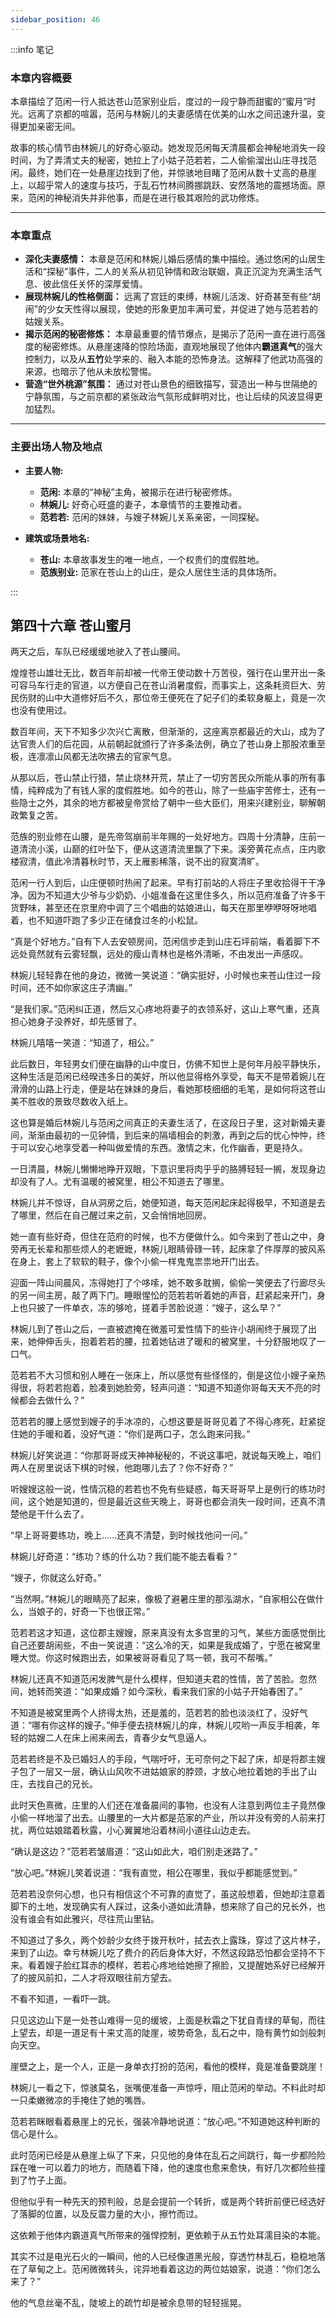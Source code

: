 ```yaml
---
sidebar_position: 46
---
```


:::info 笔记

### 本章内容概要

本章描绘了范闲一行人抵达苍山范家别业后，度过的一段宁静而甜蜜的“蜜月”时光。远离了京都的喧嚣，范闲与林婉儿的夫妻感情在优美的山水之间迅速升温，变得更加亲密无间。

故事的核心情节由林婉儿的好奇心驱动。她发现范闲每天清晨都会神秘地消失一段时间，为了弄清丈夫的秘密，她拉上了小姑子范若若，二人偷偷溜出山庄寻找范闲。最终，她们在一处悬崖边找到了他，并惊骇地目睹了范闲从数十丈高的悬崖上，以超乎常人的速度与技巧，于乱石竹林间腾挪跳跃、安然落地的震撼场面。原来，范闲的神秘消失并非他事，而是在进行极其艰险的武功修炼。

---

### 本章重点

* **深化夫妻感情：** 本章是范闲和林婉儿婚后感情的集中描绘。通过悠闲的山居生活和“探秘”事件，二人的关系从初见钟情和政治联姻，真正沉淀为充满生活气息、彼此信任关怀的深厚爱情。
* **展现林婉儿的性格侧面：** 远离了宫廷的束缚，林婉儿活泼、好奇甚至有些“胡闹”的少女天性得以展现，使她的形象更加丰满可爱，并促进了她与范若若的姑嫂关系。
* **揭示范闲的秘密修炼：** 本章最重要的情节爆点，是揭示了范闲一直在进行高强度的秘密修炼。从悬崖速降的惊险场面，直观地展现了他体内**霸道真气**的强大控制力，以及从**五竹**处学来的、融入本能的恐怖身法。这解释了他武功高强的来源，也暗示了他从未放松警惕。
* **营造“世外桃源”氛围：** 通过对苍山景色的细致描写，营造出一种与世隔绝的宁静氛围，与之前京都的紧张政治气氛形成鲜明对比，也让后续的风波显得更加猛烈。

---

### 主要出场人物及地点

* **主要人物:**
    * **范闲:** 本章的“神秘”主角，被揭示在进行秘密修炼。
    * **林婉儿:** 好奇心旺盛的妻子，本章情节的主要推动者。
    * **范若若:** 范闲的妹妹，与嫂子林婉儿关系亲密，一同探秘。

* **建筑或场景地名:**
    * **苍山:** 本章故事发生的唯一地点，一个权贵们的度假胜地。
    * **范族别业:** 范家在苍山上的山庄，是众人居住生活的具体场所。

:::

## 第四十六章 **苍山蜜月**

两天之后，车队已经缓缓地驶入了苍山腰间。

煌煌苍山雄壮无比，数百年前却被一代帝王使动数十万苦役，强行在山里开出一条可容马车行走的官道，以方便自己在苍山消暑度假，而事实上，这条耗资巨大、劳民伤财的山中大道修好后不久，那位帝王便死在了妃子们的柔软身躯上，竟是一次也没有使用过。

数百年间，天下不知多少次兴亡离散，但渐渐的，这座离京都最近的大山，成为了达官贵人们的后花园，从前朝起就颁行了许多条法例，确立了苍山身上那股浓重至极，连凛凛山风都无法吹拂去的官家气息。

从那以后，苍山禁止行猎，禁止烧林开荒，禁止了一切穷苦民众所能从事的所有事情，纯粹成为了有钱人家的度假胜地。如今的苍山，除了一些庙宇苦修士，还有一些隐士之外，其余的地方都被皇帝赏给了朝中一些大臣们，用来兴建别业，聊解朝政繁复之苦。

范族的别业修在山腰，是先帝驾崩前半年赐的一处好地方。四周十分清静，庄前一道清流小溪，山巅的红叶坠下，便从这道清流里飘了下来。溪旁黄花点点，庄内歌楼寂清，值此冷清暮秋时节，天上雁影稀落，说不出的寂寞清旷。

范闲一行人到后，山庄便顿时热闹了起来。早有打前站的人将庄子里收拾得干干净净。因为不知道大少爷与少奶奶、小姐准备在这里住多久，所以范府准备了许多干货野味，甚至还在京里府中调了三个唱曲的姑娘进山，每天在那里咿咿呀呀地唱着，也不知道吓跑了多少正在储食过冬的小松鼠。

“真是个好地方。”自有下人去安顿房间，范闲信步走到山庄石坪前端，看着脚下不远处竟然就有云雾轻飘，远处的瘦山青林也是格外清晰，不由发出一声感叹。

林婉儿轻轻靠在他的身边，微微一笑说道：“确实挺好，小时候也来苍山住过一段时间，还不如你家这庄子清幽。”

“是我们家。”范闲纠正道，然后又心疼地将妻子的衣领系好，这山上寒气重，还真担心她身子没养好，却先感冒了。

林婉儿嘻嘻一笑道：“知道了，相公。”

此后数日，年轻男女们便在幽静的山中度日，仿佛不知世上是何年月般平静快乐，这种生活是范闲已经暌违多日的美好，所以他显得格外享受，每天不是带着婉儿在滑滑的山路上行走，便是站在妹妹的身后，看她那枝细细的毛笔，是如何将这苍山美不胜收的景致尽数收入纸上。

这也算是婚后林婉儿与范闲之间真正的夫妻生活了，在这段日子里，这对新婚夫妻间，渐渐由最初的一见钟情，到后来的隔墙相会的刺激，再到之后的忧心忡忡，终于可以安心地享受着一种叫做爱情的东西。激情之末，化作幽香，更是持久。

一日清晨，林婉儿懒懒地睁开双眼，下意识里将肉乎乎的胳膊轻轻一搁，发现身边却没有了人。尤有温暖的被窝里，相公不知道去了哪里。

林婉儿并不惊讶，自从洞房之后，她便知道，每天范闲起床起得极早，不知道是去了哪里，然后在自己醒过来之前，又会悄悄地回房。

她一直有些好奇，但住在范府的时候，也不方便做什么。如今来到了苍山之中，身旁再无长辈和那些烦人的老嬷嬷，林婉儿眼睛骨碌一转，起床拿了件厚厚的披风系在身上，套上了软软的鞋子，像个小偷一样鬼鬼祟祟地开门出去。

迎面一阵山间晨风，冻得她打了个哆嗦，她不敢多耽搁，偷偷一笑便去了行廊尽头的另一间主房，敲了两下门。睡眼惺忪的范若若听着她的声音，赶紧起来开门，身上也只披了一件单衣，冻的够呛，搓着手苦脸说道：“嫂子，这么早？”

林婉儿到了苍山之后，一直被遮掩在微羞可爱性情下的些许小胡闹终于展现了出来，她伸伸舌头，抱着若若的腰，拉着她钻进了暖和的被窝里，十分舒服地叹了一口气。

范若若不大习惯和别人睡在一张床上，所以感觉有些怪怪的，倒是这位小嫂子亲热得很，将若若抱着，脸凑到她脸旁，轻声问道：“知道不知道你哥每天天不亮的时候都会去做什么？”

范若若的腰上感觉到嫂子的手冰凉的，心想这要是哥哥见着了不得心疼死，赶紧捉住她的手暖和着，没好气道：“你们是两口子，怎么跑来问我。”

林婉儿好笑说道：“你那哥哥成天神神秘秘的，不说这事吧，就说每天晚上，咱们两人在房里说话下棋的时候，他跑哪儿去了？你不好奇？”

听嫂嫂这般一说，性情沉稳的若若也不免有些疑惑，每天哥哥早上是例行的练功时间，这个她是知道的，但是最近这些天晚上，哥哥也都会消失一段时间，还真不清楚他是干什么去了。

“早上哥哥要练功，晚上……还真不清楚，到时候找他问一问。”

林婉儿好奇道：“练功？练的什么功？我们能不能去看看？”

“嫂子，你就这么好奇。”

“当然啊。”林婉儿的眼睛亮了起来，像极了避暑庄里的那泓湖水，“自家相公在做什么，当娘子的，好奇一下也很正常。”

范若若这才知道，这位郡主嫂嫂，原来真没有太多宫里的习气，某些方面感觉倒比自己还要胡闹些，不由一笑说道：“这么冷的天，如果是我成婚了，宁愿在被窝里睡大觉。你这时候跑出去，如果被哥哥看见了骂一顿，我可不帮嘴。”

林婉儿还真不知道范闲发脾气是什么模样，但知道夫君的性情，苦了苦脸。忽然间，她转而笑道：“如果成婚？如今深秋，看来我们家的小姑子开始春困了。”

不知道是被窝里两个人挤得太热，还是羞的，范若若的脸也淡淡红了，没好气道：“哪有你这样的嫂子。”伸手便去挠林婉儿的痒，林婉儿哎哟一声反手相袭，年轻的姑嫂二人在床上闹来闹去，青春少女气息逼人。

范若若终是不及已婚妇人的手段，气喘吁吁，无可奈何之下起了床，却是将郡主嫂子包了一层又一层，确认山风吹不进姑娘家的脖颈，才放心地拉着她的手出了山庄，去找自己的兄长。

此时天色熹微，庄里的人们还在准备晨间的事物，也没有人注意到两位主子竟然像小偷一样地溜了出去。山腰里的一大片都是范家的产业，所以并没有旁的人前来打扰，两位姑娘踏着秋露，小心翼翼地沿着林间小道往山边走去。

“确认是这边？”范若若皱眉道：“这山如此大，咱们别走迷路了。”

“放心吧。”林婉儿笑着说道：“我有直觉，相公在哪里，我似乎都能感觉到。”

范若若没奈何心想，也只有相信这个不可靠的直觉了，虽这般想着，但她却注意着脚下的土地，发现确实有人踩过，这条小道如此清静，想来除了自己的兄长外，也没有谁会有如此雅兴，尽往荒山里钻。

不知道过了多久，两个妙龄少女终于拨开秋叶，拭去衣上露珠，穿过了这片林子，来到了山边。幸亏林婉儿吃了费介的药后身体大好，不然这段路恐怕都会坚持不下来。看着嫂子脸红耳赤的模样，若若心疼地给她擦了擦脸，又提醒她系好已经解开了的披风前扣，二人才将双眼往前方望去。

不看不知道，一看吓一跳。

只见这边山下是一处苍山难得一见的缓坡，上面是秋霜之下犹自青绿的草甸，而往上望去，却是一道足有十来丈高的陡崖，坡势奇急，乱石之中，隐有黄竹如剑般刺向天空。

崖壁之上，是一个人，正是一身单衣打扮的范闲，看他的模样，竟是准备要跳崖！

林婉儿一看之下，惊骇莫名，张嘴便准备一声惊呼，阻止范闲的举动。不料此时却一只柔嫩微凉的手掩住了她的嘴唇。

范若若眯眼看着悬崖上的兄长，强装冷静地说道：“放心吧。”不知道她这种判断的信心是什么。

此时范闲已经是从悬崖上纵了下来，只见他的身体在乱石之间跳行，每一步都险险踩在唯一可以着力的地方，而随着下降，他的速度也愈来愈快，有好几次都险些撞到了竹子上面。

但他似乎有一种先天的预判般，总是会提前一个转折，或是两个转折前便已经选好了落脚的位置，以及反震力量的大小，擦竹而过。

这依赖于他体内霸道真气所带来的强悍控制，更依赖于从五竹处耳濡目染的本能。

其实不过是电光石火的一瞬间，他的人已经像道黑光般，穿透竹林乱石，稳稳地落在了草甸之上。范闲微微转头，诧异地看着这边的两位姑娘家，说道：“你们怎么来了？”

他的气息丝毫不乱，陡坡上的疏竹却是被余息带的轻轻摇晃。

